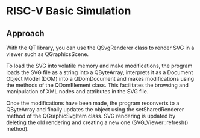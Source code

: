 RISC-V Basic Simulation
=======

Approach
-----------
With the QT library, you can use the QSvgRenderer class to render SVG in a viewer such as QGraphicsScene.

To load the SVG into volatile memory and make modifications, the program loads the SVG file as a string into a QByteArray, interprets it as a Document Object Model (DOM) into a QDomDocument and makes modifications using the methods of the QDomElement class. This facilitates the browsing and manipulation of XML nodes and attributes in the SVG file.

Once the modifications have been made, the program reconverts to a QByteArray and finally updates the object using the setSharedRenderer method of the QGraphicSvgItem class.
SVG rendering is updated by deleting the old rendering and creating a new one (SVG_Viewer::refresh() method).
